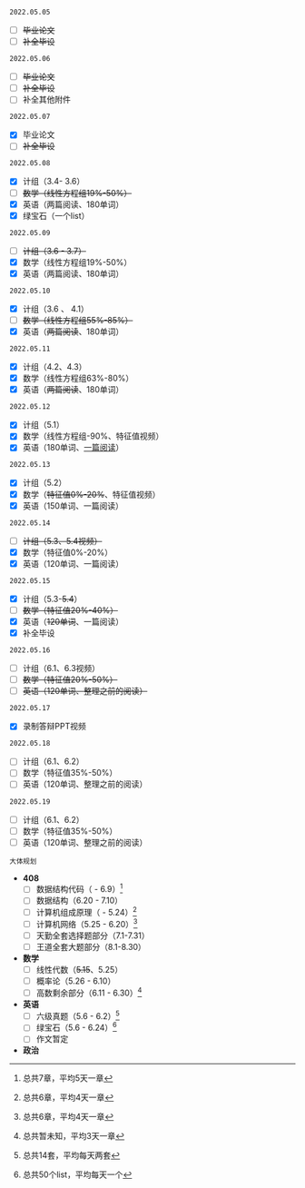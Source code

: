 `2022.05.05`

- [ ] ~~毕业论文~~
- [ ] ~~补全毕设~~

`2022.05.06`

- [ ] ~~毕业论文~~
- [ ] ~~补全毕设~~
- [ ] 补全其他附件

`2022.05.07`

- [x] 毕业论文
- [ ] ~~补全毕设~~

`2022.05.08`

- [x] 计组（3.4- 3.6）
- [ ] ~~数学（线性方程组19%-50%）~~
- [x] 英语（两篇阅读、180单词）
- [x] 绿宝石（一个list）

`2022.05.09`

- [ ] ~~计组（3.6 - 3.7）~~
- [x] 数学（线性方程组19%-50%）
- [x] 英语（两篇阅读、180单词）

`2022.05.10`

- [x] 计组（3.6 、 4.1）
- [ ] ~~数学（线性方程组55%-85%）~~
- [x] 英语（~~两篇阅读~~、180单词）

`2022.05.11`

- [x] 计组（4.2、4.3）
- [x] 数学（线性方程组63%-80%）
- [x] 英语（~~两篇阅读~~、180单词）

`2022.05.12`

- [x] 计组（5.1）
- [x] 数学（线性方程组-90%、特征值视频）
- [x] 英语（180单词、<u>一篇阅读</u>）

`2022.05.13`

- [x] 计组（5.2）
- [x] 数学（~~特征值0%-20%~~、特征值视频）
- [x] 英语（150单词、一篇阅读）

`2022.05.14`

- [ ] ~~计组（5.3、5.4视频）~~
- [x] 数学（特征值0%-20%）
- [x] 英语（120单词、一篇阅读）

`2022.05.15`

- [x] 计组（5.3-~~5.4~~）
- [ ] ~~数学（特征值20%-40%）~~
- [x] 英语（~~120单词~~、一篇阅读）
- [x] 补全毕设

`2022.05.16`

- [ ] 计组（6.1、6.3视频）
- [ ] ~~数学（特征值20%-50%）~~
- [ ] ~~英语（120单词、整理之前的阅读）~~

`2022.05.17`

- [x] 录制答辩PPT视频

`2022.05.18`

- [ ] 计组（6.1、6.2）
- [ ] 数学（特征值35%-50%）
- [ ] 英语（120单词、整理之前的阅读）

`2022.05.19`

- [ ] 计组（6.1、6.2）
- [ ] 数学（特征值35%-50%）
- [ ] 英语（120单词、整理之前的阅读）

`大体规划`

* **408**
	- [ ] 数据结构代码（ - 6.9）[^1]
	- [ ] 数据结构（6.20 - 7.10）
	- [ ] 计算机组成原理（ - 5.24）[^2]
	- [ ] 计算机网络（5.25 - 6.20）[^3]
	- [ ] 天勤全套选择题部分（7.1-7.31）
	- [ ] 王道全套大题部分（8.1-8.30）
	
* **数学**
	- [ ] 线性代数（~~5.15~~、5.25）
	- [ ] 概率论（5.26 - 6.10）
	- [ ] 高数剩余部分（6.11 - 6.30）[^4]
* **英语**
	- [ ] 六级真题（5.6 - 6.2）[^5]
	- [ ] 绿宝石（5.6 - 6.24）[^6]
	- [ ] 作文暂定
* **政治**



[^1]:总共7章，平均5天一章
[^2]: 总共6章，平均4天一章
[^3]: 总共6章，平均4天一章
[^4]: 总共暂未知，平均3天一章
[^5]: 总共14套，平均每天两套
[^6]: 总共50个list，平均每天一个